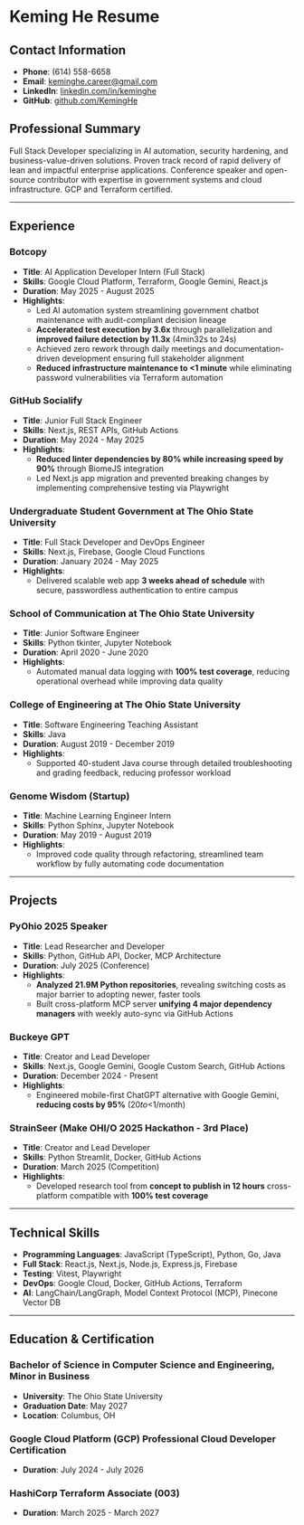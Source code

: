 # Keming He Resume

## Contact Information

- **Phone**: (614) 558-6658
- **Email**: [keminghe.career@gmail.com](mailto:keminghe.career@gmail.com)
- **LinkedIn**: [linkedin.com/in/keminghe](https://www.linkedin.com/in/keminghe)
- **GitHub**: [github.com/KemingHe](https://github.com/KemingHe)

## Professional Summary

Full Stack Developer specializing in AI automation, security hardening, and business-value-driven solutions. Proven track record of rapid delivery of lean and impactful enterprise applications. Conference speaker and open-source contributor with expertise in government systems and cloud infrastructure. GCP and Terraform certified.

---

## Experience

### Botcopy

- **Title**: AI Application Developer Intern (Full Stack)
- **Skills**: Google Cloud Platform, Terraform, Google Gemini, React.js
- **Duration**: May 2025 - August 2025
- **Highlights**:
  - Led AI automation system streamlining government chatbot maintenance with audit-compliant decision lineage
  - **Accelerated test execution by 3.6x** through parallelization and **improved failure detection by 11.3x** (4min32s to 24s)
  - Achieved zero rework through daily meetings and documentation-driven development ensuring full stakeholder alignment
  - **Reduced infrastructure maintenance to <1 minute** while eliminating password vulnerabilities via Terraform automation

### GitHub Socialify

- **Title**: Junior Full Stack Engineer
- **Skills**: Next.js, REST APIs, GitHub Actions
- **Duration**: May 2024 - May 2025
- **Highlights**:
  - **Reduced linter dependencies by 80% while increasing speed by 90%** through BiomeJS integration
  - Led Next.js app migration and prevented breaking changes by implementing comprehensive testing via Playwright

### Undergraduate Student Government at The Ohio State University

- **Title**: Full Stack Developer and DevOps Engineer
- **Skills**: Next.js, Firebase, Google Cloud Functions
- **Duration**: January 2024 - May 2025
- **Highlights**:
  - Delivered scalable web app **3 weeks ahead of schedule** with secure, passwordless authentication to entire campus

### School of Communication at The Ohio State University

- **Title**: Junior Software Engineer
- **Skills**: Python tkinter, Jupyter Notebook
- **Duration**: April 2020 - June 2020
- **Highlights**:
  - Automated manual data logging with **100% test coverage**, reducing operational overhead while improving data quality

### College of Engineering at The Ohio State University

- **Title**: Software Engineering Teaching Assistant
- **Skills**: Java
- **Duration**: August 2019 - December 2019
- **Highlights**:
  - Supported 40-student Java course through detailed troubleshooting and grading feedback, reducing professor workload

### Genome Wisdom (Startup)

- **Title**: Machine Learning Engineer Intern
- **Skills**: Python Sphinx, Jupyter Notebook
- **Duration**: May 2019 - August 2019
- **Highlights**:
  - Improved code quality through refactoring, streamlined team workflow by fully automating code documentation

---

## Projects

### PyOhio 2025 Speaker

- **Title**: Lead Researcher and Developer
- **Skills**: Python, GitHub API, Docker, MCP Architecture
- **Duration**: July 2025 (Conference)
- **Highlights**:
  - **Analyzed 21.9M Python repositories**, revealing switching costs as major barrier to adopting newer, faster tools
  - Built cross-platform MCP server **unifying 4 major dependency managers** with weekly auto-sync via GitHub Actions

### Buckeye GPT

- **Title**: Creator and Lead Developer
- **Skills**: Next.js, Google Gemini, Google Custom Search, GitHub Actions
- **Duration**: December 2024 - Present
- **Highlights**:
  - Engineered mobile-first ChatGPT alternative with Google Gemini, **reducing costs by 95%** ($20 to <$1/month)

### StrainSeer (Make OHI/O 2025 Hackathon - 3rd Place)

- **Title**: Creator and Lead Developer
- **Skills**: Python Streamlit, Docker, GitHub Actions
- **Duration**: March 2025 (Competition)
- **Highlights**:
  - Developed research tool from **concept to publish in 12 hours** cross-platform compatible with **100% test coverage**

---

## Technical Skills

- **Programming Languages**: JavaScript (TypeScript), Python, Go, Java
- **Full Stack**: React.js, Next.js, Node.js, Express.js, Firebase
- **Testing**: Vitest, Playwright
- **DevOps**: Google Cloud, Docker, GitHub Actions, Terraform
- **AI**: LangChain/LangGraph, Model Context Protocol (MCP), Pinecone Vector DB

---

## Education & Certification

### Bachelor of Science in Computer Science and Engineering, Minor in Business

- **University**: The Ohio State University
- **Graduation Date**: May 2027
- **Location**: Columbus, OH

### Google Cloud Platform (GCP) Professional Cloud Developer Certification

- **Duration**: July 2024 - July 2026

### HashiCorp Terraform Associate (003)

- **Duration**: March 2025 - March 2027
